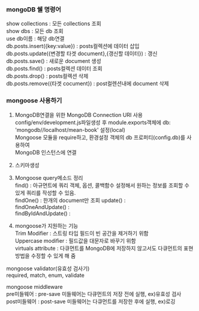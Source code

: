 ### mongoDB 쉘 명령어   
show collections : 모든 collections 조회   
show dbs : 모든 db 조회   
use db이름 : 해당 db연결      
db.posts.insert({key:value}) : posts컬렉션에 데이터 삽입   
db.posts.update({변경할 타겟 document},{갱신할 데이터}) : 갱신   
db.posts.save() : 새로운 document 생성   
db.posts.find() : posts컬렉션 데이터 조회   
db.posts.drop() : posts컬렉션 삭제   
db.posts.remove({타겟 cocument}) : post컬렌션내에 document 삭제    
 
### mongoose 사용하기   
1. MongoDB연결을 위한 MongoDB Connection URI 사용  
config/env/development.js파일생성 후 module.exports객체에 db: 'mongodb//localhost/mean-book' 설정(local)   
Mongoose 모듈을 require하고, 환경설정 객체의 db 프로퍼티(config.db)를 사용하여   
MongoDB 인스턴스에 연결   
   
2. 스키마생성

3. Mongoose query메소드 정리   
find() : 아규먼트에 쿼리 객체, 옵션, 콜백함수 설정해서 원하는 정보를 조회할 수 있게 쿼리를 작성할 수 있음.   
findOne() : 한개의 document만 조회
update() :   
findOneAndUpdate() :   
findByIdAndUpdate() :       

4. mongoose가 지원하는 기능   
Trim Modifier : 스트링 타입 필드이 빈 공간을 제거하기 위함   
Uppercase modifier : 필드값을 대문자로 바꾸기 위함   
virtuals attribute : 다큐먼트를 MongoDB에 저장하지 않고서도 다큐먼트의 표현방법을 수정할 수 있게 해 줌

mongoose validator(유효성 검사기)    
required, match, enum, validate   

mongoose middleware   
pre미들웨어 : pre-save 미들웨어는 다큐먼트의 저장 전에 실행, ex)유효성 검사      
post미들웨어 : post-save 미들웨어는 다큐먼트를 저장한 후에 실행, ex)로깅   
